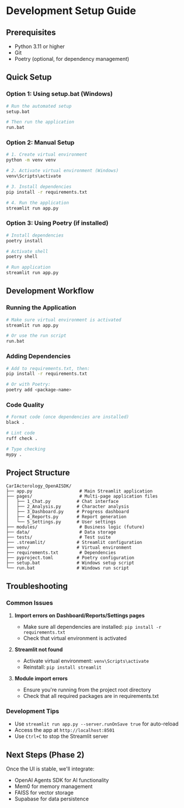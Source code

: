 # Development Setup Guide

## Prerequisites

- Python 3.11 or higher
- Git
- Poetry (optional, for dependency management)

## Quick Setup

### Option 1: Using setup.bat (Windows)
```bash
# Run the automated setup
setup.bat

# Then run the application
run.bat
```

### Option 2: Manual Setup
```bash
# 1. Create virtual environment
python -m venv venv

# 2. Activate virtual environment (Windows)
venv\Scripts\activate

# 3. Install dependencies
pip install -r requirements.txt

# 4. Run the application
streamlit run app.py
```

### Option 3: Using Poetry (if installed)
```bash
# Install dependencies
poetry install

# Activate shell
poetry shell

# Run application
streamlit run app.py
```

## Development Workflow

### Running the Application
```bash
# Make sure virtual environment is activated
streamlit run app.py

# Or use the run script
run.bat
```

### Adding Dependencies
```bash
# Add to requirements.txt, then:
pip install -r requirements.txt

# Or with Poetry:
poetry add <package-name>
```

### Code Quality
```bash
# Format code (once dependencies are installed)
black .

# Lint code
ruff check .

# Type checking
mypy .
```

## Project Structure

```
CarIActerology_OpenAISDK/
├── app.py                  # Main Streamlit application
├── pages/                  # Multi-page application files
│   ├── 1_Chat.py          # Chat interface
│   ├── 2_Analysis.py      # Character analysis
│   ├── 3_Dashboard.py     # Progress dashboard
│   ├── 4_Reports.py       # Report generation
│   └── 5_Settings.py      # User settings
├── modules/                # Business logic (future)
├── data/                   # Data storage
├── tests/                  # Test suite
├── .streamlit/            # Streamlit configuration
├── venv/                  # Virtual environment
├── requirements.txt        # Dependencies
├── pyproject.toml         # Poetry configuration
├── setup.bat              # Windows setup script
└── run.bat                # Windows run script
```

## Troubleshooting

### Common Issues

1. **Import errors on Dashboard/Reports/Settings pages**
   - Make sure all dependencies are installed: `pip install -r requirements.txt`
   - Check that virtual environment is activated

2. **Streamlit not found**
   - Activate virtual environment: `venv\Scripts\activate`
   - Reinstall: `pip install streamlit`

3. **Module import errors**
   - Ensure you're running from the project root directory
   - Check that all required packages are in requirements.txt

### Development Tips

- Use `streamlit run app.py --server.runOnSave true` for auto-reload
- Access the app at `http://localhost:8501`
- Use `Ctrl+C` to stop the Streamlit server

## Next Steps (Phase 2)

Once the UI is stable, we'll integrate:
- OpenAI Agents SDK for AI functionality
- Mem0 for memory management
- FAISS for vector storage
- Supabase for data persistence